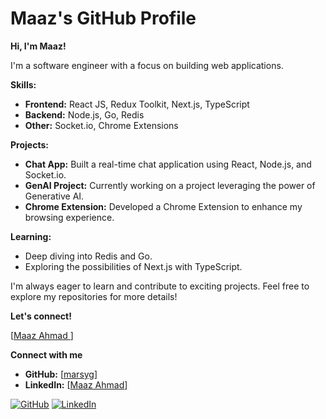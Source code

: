 # Maaz's GitHub Profile

**Hi, I'm Maaz!**

I'm a software engineer with a focus on building web applications. 

**Skills:**

* **Frontend:** React JS, Redux Toolkit, Next.js, TypeScript
* **Backend:** Node.js, Go, Redis
* **Other:** Socket.io, Chrome Extensions

**Projects:**

* **Chat App:** Built a real-time chat application using React, Node.js, and Socket.io.
* **GenAI Project:** Currently working on a project leveraging the power of Generative AI.
* **Chrome Extension:** Developed a Chrome Extension to enhance my browsing experience.

**Learning:**

* Deep diving into Redis and Go.
* Exploring the possibilities of Next.js with TypeScript.

I'm always eager to learn and contribute to exciting projects. Feel free to explore my repositories for more details!

**Let's connect!** 

[[Maaz Ahmad ](https://www.linkedin.com/in/maaz-ahmad1)] 

**Connect with me**

* **GitHub:** [[marsyg](https://github.com/marsyg)]
* **LinkedIn:** [[Maaz Ahmad](https://www.linkedin.com/in/maaz-ahmad1)] 


[![GitHub](https://img.shields.io/badge/GitHub-marsyg-blue?style=flat-square)](https://github.com/marsyg)
[![LinkedIn](https://img.shields.io/badge/LinkedIn-Maaz%20Ahmad-blue?style=flat-square)](https://www.linkedin.com/in/maaz-ahmad1) 

